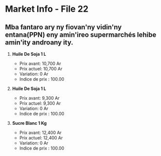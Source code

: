 # Market Info - File 22

## Mba fantaro ary ny fiovan'ny vidin'ny entana(PPN) eny amin'ireo supermarchés lehibe amin'ity androany ity.

1. **Huile De Soja 1 L**
   - Prix avant: 10,700 Ar
   - Prix actuel: 10,700 Ar
   - Variation: 0 Ar
   - Indice de prix : 100.00

2. **Huile De Soja 1 L**
   - Prix avant: 9,300 Ar
   - Prix actuel: 9,300 Ar
   - Variation: 0 Ar
   - Indice de prix : 100.00

3. **Sucre Blanc 1 Kg**
   - Prix avant: 12,400 Ar
   - Prix actuel: 12,400 Ar
   - Variation: 0 Ar
   - Indice de prix : 100.00

